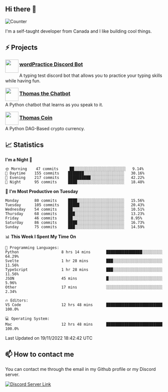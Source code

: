 <h2>Hi there 👋</h2>

![Counter](https://komarev.com/ghpvc/?username=principle105)

<p>I'm a self-taught developer from Canada and I like building cool things.</p>

<h2>⚡ Projects</h2>

<img align="left" src="https://i.imgur.com/BIzs17V.png" width="42" height="42" />
<h3><a target="_blank" href="https://discord.com/application-directory/743183681182498906">wordPractice Discord Bot</a></h3>
<p>A typing test discord bot that allows you to practice your typing skills while having fun.</p>

<img align="left" src="https://i.imgur.com/hA9YF2s.png" width="42" height="42" />
<h3><a href="https://github.com/principle105/thomasthechatbot">Thomas the Chatbot</a></h3>
<p>A Python chatbot that learns as you speak to it.</p>

<img align="left" src="https://i.imgur.com/4FdQpgN.png" width="42" height="42" />
<h3><a href="https://github.com/principle105/thomas-coin">Thomas Coin</a></h3>
<p>A Python DAG-Based crypto currency.</p>

<h2>📈 Statistics</h2>

<!--START_SECTION:waka-->
**I'm a Night 🦉** 

```text
🌞 Morning    47 commits     ██░░░░░░░░░░░░░░░░░░░░░░░   9.14% 
🌆 Daytime    155 commits    ███████░░░░░░░░░░░░░░░░░░   30.16% 
🌃 Evening    217 commits    ██████████░░░░░░░░░░░░░░░   42.22% 
🌙 Night      95 commits     ████░░░░░░░░░░░░░░░░░░░░░   18.48%

```
📅 **I'm Most Productive on Tuesday** 

```text
Monday       80 commits     ████░░░░░░░░░░░░░░░░░░░░░   15.56% 
Tuesday      105 commits    █████░░░░░░░░░░░░░░░░░░░░   20.43% 
Wednesday    54 commits     ██░░░░░░░░░░░░░░░░░░░░░░░   10.51% 
Thursday     68 commits     ███░░░░░░░░░░░░░░░░░░░░░░   13.23% 
Friday       46 commits     ██░░░░░░░░░░░░░░░░░░░░░░░   8.95% 
Saturday     86 commits     ████░░░░░░░░░░░░░░░░░░░░░   16.73% 
Sunday       75 commits     ███░░░░░░░░░░░░░░░░░░░░░░   14.59%

```


📊 **This Week I Spent My Time On** 

```text
💬 Programming Languages: 
Python                   8 hrs 14 mins       ████████████████░░░░░░░░░   64.29% 
Svelte                   1 hr 28 mins        ███░░░░░░░░░░░░░░░░░░░░░░   11.56% 
TypeScript               1 hr 28 mins        ███░░░░░░░░░░░░░░░░░░░░░░   11.56% 
JSON                     45 mins             █░░░░░░░░░░░░░░░░░░░░░░░░   5.96% 
Other                    17 mins             ░░░░░░░░░░░░░░░░░░░░░░░░░   2.34%

🔥 Editors: 
VS Code                  12 hrs 48 mins      █████████████████████████   100.0%

💻 Operating System: 
Mac                      12 hrs 48 mins      █████████████████████████   100.0%

```


 Last Updated on 19/11/2022 18:42:42 UTC
<!--END_SECTION:waka-->

<h2>📫 How to contact me</h2>

You can contact me through the email in my Github profile or my Discord server.

[![Discord Server Link](https://dcbadge.vercel.app/api/server/DHnk46C)](https://discord.gg/DHnk46C)

